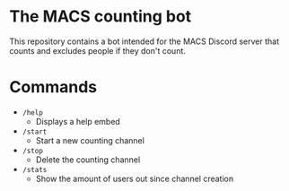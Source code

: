 # The MACS counting bot

This repository contains a bot intended for the MACS Discord server that counts and excludes people if they don't count.

# Commands
- `/help` 
  - Displays a help embed
- `/start`
  - Start a new counting channel
- `/stop`
  - Delete the counting channel
- `/stats`
  - Show the amount of users out since channel creation